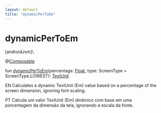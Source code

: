 ```yaml
---
layout: default
title: "dynamicPerToEm"
---
```


# dynamicPerToEm

[androidJvm]\

@[Composable](https://developer.android.com/reference/kotlin/androidx/compose/runtime/Composable.html)

fun [dynamicPerToEm](dynamic-per-to-em.md)(percentage: [Float](https://kotlinlang.org/api/core/kotlin-stdlib/kotlin/-float/index.html), type: ScreenType = ScreenType.LOWEST): [TextUnit](https://developer.android.com/reference/kotlin/androidx/compose/ui/unit/TextUnit.html)

EN Calculates a dynamic TextUnit (Em) value based on a percentage of the screen dimension, ignoring font scaling.

PT Calcula um valor TextUnit (Em) dinâmico com base em uma porcentagem da dimensão da tela, ignorando a escala da fonte.